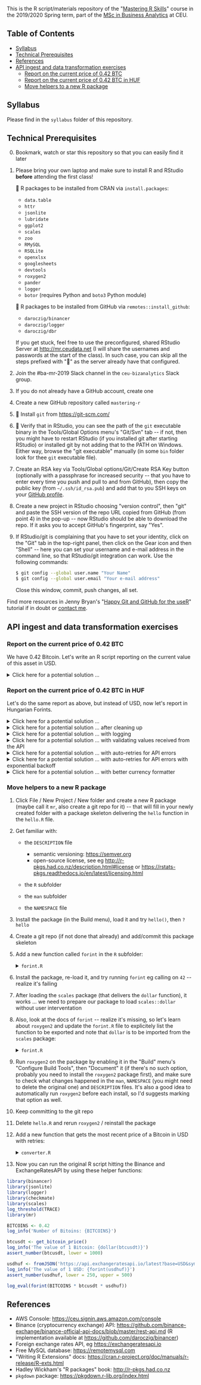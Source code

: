 This is the R script/materials repository of the "[Mastering R Skills](https://courses.ceu.edu/courses/mastering-r-skills)" course in the 2019/2020 Spring term, part of the [MSc in Business Analytics](https://courses.ceu.edu/programs/ms/master-science-business-analytics) at CEU.

## Table of Contents

* [Syllabus](#syllabus)
* [Technical Prerequisites](#technical-prerequisites)
* [References](#references)
* [API ingest and data transformation exercises](#api-ingest-and-data-transformation-exercises)
   * [Report on the current price of 0.42 BTC](#report-on-the-current-price-of-042-btc)
   * [Report on the current price of 0.42 BTC in HUF](#report-on-the-current-price-of-042-btc-in-huf)
   * [Move helpers to a new R package](#move-helpers-to-a-new-r-package)

## Syllabus

Please find in the `syllabus` folder of this repository.

## Technical Prerequisites

0. Bookmark, watch or star this repository so that you can easily find it later
1. Please bring your own laptop and make sure to install R and RStudio **before** attending the first class!

    💪 R packages to be installed from CRAN via `install.packages`:

    * `data.table`
    * `httr`
    * `jsonlite`
    * `lubridate`
    * `ggplot2`
    * `scales`
    * `zoo`
    * `RMySQL`
    * `RSQLite`
    * `openxlsx`
    * `googlesheets`
    * `devtools`
    * `roxygen2`
    * `pander`
    * `logger`
    * `botor` (requires Python and `boto3` Python module)

    💪 R packages to be installed from GitHub via `remotes::install_github`:

    * `daroczig/binancer`
    * `daroczig/logger`
    * `daroczig/dbr`

    If you get stuck, feel free to use the preconfigured, shared RStudio Server at http://mr.ceudata.net (I will share the usernames and passwords at the start of the class). In such case, you can skip all the steps prefixed with "💪" as the server already have that configured.

2. Join the #ba-mr-2019 Slack channel in the `ceu-bizanalytics` Slack group.
3. If you do not already have a GitHub account, create one
4. Create a new GitHub repository called `mastering-r`
5. 💪 Install `git` from https://git-scm.com/
6. 💪 Verify that in RStudio, you can see the path of the `git` executable binary in the Tools/Global Options menu's "Git/Svn" tab -- if not, then you might have to restart RStudio (if you installed git after starting RStudio) or installed git by not adding that to the PATH on Windows. Either way, browse the "git executable" manually (in some `bin` folder look for thee `git` executable file).
8. Create an RSA key via Tools/Global options/Git/Create RSA Key button (optionally with a passphrase for increased security -- that you have to enter every time you push and pull to and from GitHub), then copy the public key (from `~/.ssh/id_rsa.pub`) and add that to you SSH keys on your [GitHub profile](https://github.com/settings/ssh/new).
9. Create a new project in RStudio choosing "version control", then "git" and paste the SSH version of the repo URL copied from GitHub (from point 4) in the pop-up -- now RStudio should be able to download the repo. If it asks you to accept GitHub's fingerprint, say "Yes".
9. If RStudio/git is complaining that you have to set your identity, click on the "Git" tab in the top-right panel, then click on the Gear icon and then "Shell" -- here you can set your username and e-mail address in the command line, so that RStudio/git integration can work. Use the following commands:

    ```sh
    $ git config --global user.name "Your Name"
    $ git config --global user.email "Your e-mail address"
    ```
    Close this window, commit, push changes, all set.

Find more resources in Jenny Bryan's "[Happy Git and GitHub for the useR](http://happygitwithr.com/)" tutorial if in doubt or [contact me](#contact).

## API ingest and data transformation exercises

### Report on the current price of 0.42 BTC

We have 0.42 Bitcoin. Let's write an R script reporting on the current value of this asset in USD.

<details>
  <summary>Click here for a potential solution ...</summary>

```r
library(devtools)
install_github('daroczig/binancer')

library(binancer)
coin_prices <- binance_ticker_all_prices()

library(data.table)
coin_prices[from == 'BTC' & to == 'USDT', to_usd]

## alternative solution
coin_prices <- binance_coins_prices()
coin_prices[symbol == 'BTC', usd]

## don't forget that we need to report on the price of 0.42 BTC instead of 1 BTC
coin_prices[symbol == 'BTC', usd * 0.42]
```

</details>

### Report on the current price of 0.42 BTC in HUF

Let's do the same report as above, but instead of USD, now let's report in Hungarian Forints.

<details>
  <summary>Click here for a potential solution ...</summary>

```r
## How to get USD/HUF rate?
## See eg https://exchangeratesapi.io for free API access

## Loading data without any dependencies
https://api.exchangeratesapi.io/latest
https://api.exchangeratesapi.io/latest?base=USD

readLines('https://api.exchangeratesapi.io/latest?base=USD')

## Parse JSON
library(jsonlite)
fromJSON(readLines('https://api.exchangeratesapi.io/latest?base=USD'))
fromJSON('https://api.exchangeratesapi.io/latest?base=USD')

## Extract the USD/HUF exchange rate from the list
usdhuf <- fromJSON('https://api.exchangeratesapi.io/latest?base=USD&symbols=HUF')$rates$HUF
coin_prices[symbol == 'BTC', 0.42 * usd * usdhuf]
```

</details>

<details>
  <summary>Click here for a potential solution ... after cleaning up</summary>

```r
## loading requires packages on the top of the script
library(binancer)
library(httr)

## constants
BITCOINS <- 0.42

## get Bitcoin price in USD
coin_prices <- binance_coins_prices()
btcusdt <- coin_prices[symbol == 'BTC', usd]

## get USD/HUF exchange rate
usdhuf <- fromJSON('https://api.exchangeratesapi.io/latest?base=USD&symbols=HUF')$rates$HUF

## report
BITCOINS * btcusdt * usdhuf
```

</details>

<details>
  <summary>Click here for a potential solution ... with logging</summary>

```r
library(binancer)
library(httr)
library(data.table)
library(logger)

BITCOINS <- 0.42

coin_prices <- binance_coins_prices()
log_info('Found {coin_prices[, .N]} coins on Binance')
btcusdt <- coin_prices[symbol == 'BTC', usd]
log_info('The current Bitcoin price is ${btcusdt}')

usdhuf <- fromJSON('https://api.exchangeratesapi.io/latest?base=USD&symbols=HUF')$rates$HUF
log_info('1 USD currently costs {usdhuf} Hungarian Forints')

log_eval(forint(BITCOINS * btcusdt * usdhuf), level = INFO)
log_info('{BITCOINS} Bitcoins now worth {round(btcusdt * usdhuf * BITCOINS)} HUF')
```

</details>

<details>
  <summary>Click here for a potential solution ... with validating values received from the API</summary>

```r
library(binancer)
library(httr)
library(data.table)
library(logger)
library(checkmate)

BITCOINS <- 0.42

coin_prices <- binance_coins_prices()
log_info('Found {coin_prices[, .N]} coins on Binance')
btcusdt <- coin_prices[symbol == 'BTC', usd]
log_info('The current Bitcoin price is ${btcusdt}')
assert_number(btcusdt, lower = 1000)

usdhuf <- fromJSON('https://api.exchangeratesapi.io/latest?base=USD&symbols=HUF')$rates$HUF
log_info('1 USD currently costs {usdhuf} Hungarian Forints')
assert_number(usdhuf, lower = 250, upper = 500)

log_info('{BITCOINS} Bitcoins now worth {round(btcusdt * usdhuf * BITCOINS)} HUF')
```

</details>

<details>
  <summary>Click here for a potential solution ... with auto-retries for API errors</summary>

```r
library(binancer)
library(httr)
library(data.table)
library(logger)
library(checkmate)

BITCOINS <- 0.42

get_bitcoin_price <- function() {
  tryCatch(
    binance_coins_prices()[symbol == 'BTC', usd],
    error = function(e) get_bitcoin_price())
}

btcusdt <- get_bitcoin_price()
log_info('The current Bitcoin price is ${btcusdt}')
assert_number(btcusdt, lower = 1000)

usdhuf <- fromJSON('https://api.exchangeratesapi.io/latest?base=USD&symbols=HUF')$rates$HUF
log_info('1 USD currently costs {usdhuf} Hungarian Forints')
assert_number(usdhuf, lower = 250, upper = 500)

log_info('{BITCOINS} Bitcoins now worth {round(btcusdt * usdhuf * BITCOINS)} HUF')
```

</details>

<details>
  <summary>Click here for a potential solution ... with auto-retries for API errors with exponential backoff</summary>

```r
library(binancer)
library(httr)
library(data.table)
library(logger)
library(checkmate)

BITCOINS <- 0.42

get_bitcoin_price <- function(retried = 0) {
  tryCatch(
    binance_coins_prices()[symbol == 'BTC', usd],
    error = function(e) {
      ## exponential backoff retries
      Sys.sleep(1 + retried^2)
      get_bitcoin_price(retried = retried + 1)
    })
}

btcusdt <- get_bitcoin_price()
log_info('The current Bitcoin price is ${btcusdt}')
assert_number(btcusdt, lower = 1000)

usdhuf <- fromJSON('https://api.exchangeratesapi.io/latest?base=USD&symbols=HUF')$rates$HUF
log_info('1 USD currently costs {usdhuf} Hungarian Forints')
assert_number(usdhuf, lower = 250, upper = 500)

log_info('{BITCOINS} Bitcoins now worth {round(btcusdt * usdhuf * BITCOINS)} HUF')
```

</details>

<details>
  <summary>Click here for a potential solution ... with better currency formatter</summary>

```r
round(btcusdt * usdhuf * BITCOINS)
format(btcusdt * usdhuf * BITCOINS, big.mark = ',', digits = 10)
format(btcusdt * usdhuf * BITCOINS, big.mark = ',', digits = 6)

library(scales)
dollar(btcusdt * usdhuf * BITCOINS)
dollar(btcusdt * usdhuf * BITCOINS, prefix = '', suffix = ' HUF')

forint <- function(x) {
  dollar(x, prefix = '', suffix = ' HUF')
}
forint(btcusdt * usdhuf * BITCOINS)
```

</details>


### Move helpers to a new R package

1. Click File / New Project / New folder and create a new R package (maybe call it `mr`, also create a git repo for it) -- that will fill in your newly created folder with a package skeleton delivering the `hello` function in the `hello.R` file.

2. Get familiar with:

    * the `DESCRIPTION` file

        * semantic versioning: https://semver.org
        * open-source license, see eg http://r-pkgs.had.co.nz/description.html#license or https://rstats-pkgs.readthedocs.io/en/latest/licensing.html

    * the `R` subfolder
    * the `man` subfolder
    * the `NAMESPACE` file

3. Install the package (in the Build menu), load it and try `hello()`, then `?hello`
4. Create a git repo (if not done that already) and add/commit this package skeleton
5. Add a new function called `forint` in the `R` subfolder:

    <details>
      <summary><code>forint.R</code></summary>

    ```r
    forint <- function(x) {
      dollar(x, prefix = '', suffix = ' HUF')
    }
    ```

    </details>

6. Install the package, re-load it, and try running `forint` eg calling on `42` -- realize it's failing
7. After loading the `scales` package (that delivers the `dollar` function), it works ... we need to prepare our package to load `scales::dollar` without user interventation
8. Also, look at the docs of `forint` -- realize it's missing, so let's learn about `roxygen2` and update the `forint.R` file to explicitely list the function to be exported and note that `dollar` is to be imported from the `scales` package:

    <details>
      <summary><code>forint.R</code></summary>

    ```r
    #' Formats Hungarian Forint
    #' @param x number
    #' @return string
    #' @export
    #' @importFrom scales dollar
    #' @examples
    #' forint(100000)
    #' forint(10.3241245125125)
    forint <- function(x) {
      dollar(x, prefix = '', suffix = ' HUF')
    }
    ```

    </details>

9. Run `roxygen2` on the package by enabling it in the "Build" menu's "Configure Build Tools", then "Document" it (if there's no such option, probably you need to install the `roxygen2` package first), and make sure to check what changes happened in the `man`, `NAMESPACE` (you might need to delete the original one) and `DESCRIPTION` files. It's also a good idea to automatically run `roxygen2` before each install, so I'd suggests marking that option as well.
10. Keep committing to the git repo
11. Delete `hello.R` and rerun `roxygen2` / reinstall the package
12. Add a new function that gets the most recent price of a Bitcoin in USD with retries:

    <details>
      <summary><code>converter.R</code></summary>

    ```r
    #' Hitting the Binance API to get the most recent price of a Bitcoin in USD
    #'
    #' This is a wrapper around the \code{binancer} package ...
    #' @export
    #' @param retried the number if retries previously done before the exponential backoff sleep
    #' @importFrom binancer binance_coins_prices
    get_bitcoin_price <- function(retried = 0) {
      tryCatch(
        binance_coins_prices()[symbol == 'BTC', usd],
        error = function(e) {
          ## exponential backoff retries
          Sys.sleep(1 + retried^2)
          get_bitcoin_price(retried = retried + 1)
        })
    }
    ```

    </details>

13. Now you can run the original R script hitting the Binance and ExchangeRatesAPI by using these helper functions:

```r
library(binancer)
library(jsonlite)
library(logger)
library(checkmate)
library(scales)
log_threshold(TRACE)
library(mr)

BITCOINS <- 0.42
log_info('Number of Bitoins: {BITCOINS}')

btcusdt <- get_bitcoin_price()
log_info('The value of 1 Bitcoin: {dollar(btcusdt)}')
assert_number(btcusdt, lower = 1000)

usdhuf <- fromJSON('https://api.exchangeratesapi.io/latest?base=USD&symbols=HUF')$rates$HUF
log_info('The value of 1 USD: {forint(usdhuf)}')
assert_number(usdhuf, lower = 250, upper = 500)

log_eval(forint(BITCOINS * btcusdt * usdhuf))
```

## References

* AWS Console: https://ceu.signin.aws.amazon.com/console
* Binance (cryptocurrency exchange) API: https://github.com/binance-exchange/binance-official-api-docs/blob/master/rest-api.md (R implementation available at https://github.com/daroczig/binancer)
* Foreign exchange rates API, eg https://exchangeratesapi.io
* Free MySQL database: https://remotemysql.com
* "Writing R Extensions" docs: https://cran.r-project.org/doc/manuals/r-release/R-exts.html
* Hadley Wickham's "R packages" book: http://r-pkgs.had.co.nz
* `pkgdown` package: https://pkgdown.r-lib.org/index.html
